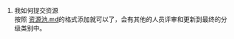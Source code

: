 1. 我如何提交资源  
按照 [资源池.md](https://github.com/hiproz/k12kepujiaoyu/资源池.md)的格式添加就可以了，会有其他的人员评审和更新到最终的分级类别中。
